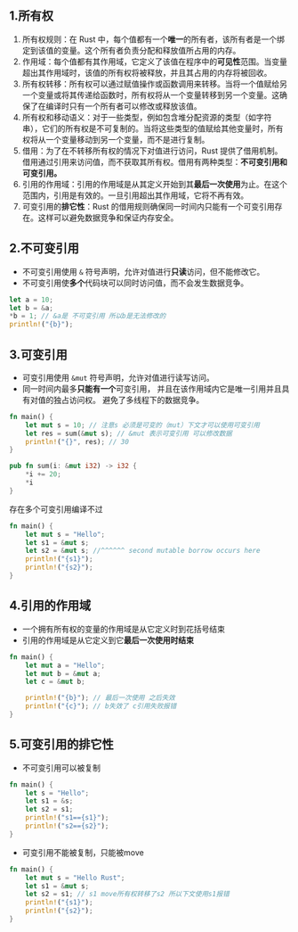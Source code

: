 ## 1.所有权

1. 所有权规则：在 Rust 中，每个值都有一个**唯一**的所有者，该所有者是一个绑定到该值的变量。这个所有者负责分配和释放值所占用的内存。
2. 作用域：每个值都有其作用域，它定义了该值在程序中的**可见性**范围。当变量超出其作用域时，该值的所有权将被释放，并且其占用的内存将被回收。
3. 所有权转移：所有权可以通过赋值操作或函数调用来转移。当将一个值赋给另一个变量或将其传递给函数时，所有权将从一个变量转移到另一个变量。这确保了在编译时只有一个所有者可以修改或释放该值。
4. 所有权和移动语义：对于一些类型，例如包含堆分配资源的类型（如字符串），它们的所有权是不可复制的。当将这些类型的值赋给其他变量时，所有权将从一个变量移动到另一个变量，而不是进行复制。
5. 借用：为了在不转移所有权的情况下对值进行访问，Rust 提供了借用机制。借用通过引用来访问值，而不获取其所有权。借用有两种类型：**不可变引用和可变引用。**
6. 引用的作用域：引用的作用域是从其定义开始到其**最后一次使用**为止。在这个范围内，引用是有效的。一旦引用超出其作用域，它将不再有效。
7. 可变引用的**排它性**：Rust 的借用规则确保同一时间内只能有一个可变引用存在。这样可以避免数据竞争和保证内存安全。

## 2.不可变引用

- 不可变引用使用 `&` 符号声明，允许对值进行**只读**访问，但不能修改它。
- 不可变引用使**多个**代码块可以同时访问值，而不会发生数据竞争。

```rust
let a = 10;
let b = &a;
*b = 1; // &a是 不可变引用 所以b是无法修改的
println!("{b}");
```

## 3.可变引用

- 可变引用使用 `&mut` 符号声明，允许对值进行读写访问。
- 同一时间内最多**只能有一个**可变引用， 并且在该作用域内它是唯一引用并且具有对值的独占访问权。 
  避免了多线程下的数据竞争。

```Rust
fn main() {
    let mut s = 10; // 注意s 必须是可变的（mut）下文才可以使用可变引用
    let res = sum(&mut s); // &mut 表示可变引用 可以修改数据
    println!("{}", res); // 30
}

pub fn sum(i: &mut i32) -> i32 {
    *i += 20;
    *i
}
```

存在多个可变引用编译不过

```rust
fn main() {
    let mut s = "Hello";
    let s1 = &mut s;
    let s2 = &mut s; //^^^^^^ second mutable borrow occurs here
    println!("{s1}");
    println!("{s2}");
}
```



## 4.引用的作用域

- 一个拥有所有权的变量的作用域是从它定义时到花括号结束
- 引用的作用域是从它定义到它**最后一次使用时结束**

```rust
fn main() {
    let mut a = "Hello";
    let mut b = &mut a;
    let c = &mut b;

    println!("{b}"); // 最后一次使用 之后失效
    println!("{c}"); // b失效了 c引用失败报错
}
```

## 5.可变引用的排它性

- 不可变引用可以被复制

```rust
fn main() {
    let s = "Hello";
    let s1 = &s;
    let s2 = s1;
    println!("s1=={s1}");
    println!("s2=={s2}");
}
```

- 可变引用不能被复制，只能被move

```rust
fn main() {
    let mut s = "Hello Rust";
    let s1 = &mut s;
    let s2 = s1; // s1 move所有权转移了s2 所以下文使用s1报错
    println!("{s1}");
    println!("{s2}");
}
```

